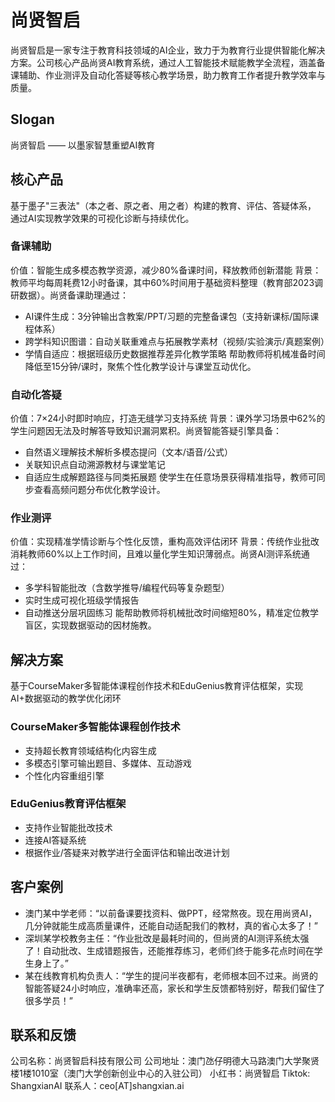 # 尚贤智启
尚贤智启是一家专注于教育科技领域的AI企业，致力于为教育行业提供智能化解决方案。公司核心产品尚贤AI教育系统，通过人工智能技术赋能教学全流程，涵盖备课辅助、作业测评及自动化答疑等核心教学场景，助力教育工作者提升教学效率与质量。



## Slogan
尚贤智启 —— 以墨家智慧重塑AI教育

## 核心产品

基于墨子"三表法"（本之者、原之者、用之者）构建的教育、评估、答疑体系， 通过AI实现教学效果的可视化诊断与持续优化。

### 备课辅助
价值：智能生成多模态教学资源，减少80%备课时间，释放教师创新潜能
背景：教师平均每周耗费12小时备课，其中60%时间用于基础资料整理（教育部2023调研数据）。尚贤备课助理通过：
- AI课件生成：3分钟输出含教案/PPT/习题的完整备课包（支持新课标/国际课程体系）
- 跨学科知识图谱：自动关联重难点与拓展教学素材（视频/实验演示/真题案例）
- 学情自适应：根据班级历史数据推荐差异化教学策略
帮助教师将机械准备时间降低至15分钟/课时，聚焦个性化教学设计与课堂互动优化。


### 自动化答疑
价值：7×24小时即时响应，打造无缝学习支持系统
背景：课外学习场景中62%的学生问题因无法及时解答导致知识漏洞累积。尚贤智能答疑引擎具备：
- 自然语义理解技术解析多模态提问（文本/语音/公式）
- 关联知识点自动溯源教材与课堂笔记
- 自适应生成解题路径与同类拓展题
使学生在任意场景获得精准指导，教师可同步查看高频问题分布优化教学设计。

### 作业测评

价值：实现精准学情诊断与个性化反馈，重构高效评估闭环
背景：传统作业批改消耗教师60%以上工作时间，且难以量化学生知识薄弱点。尚贤AI测评系统通过：
- 多学科智能批改（含数学推导/编程代码等复杂题型）
- 实时生成可视化班级学情报告
- 自动推送分层巩固练习
能帮助教师将机械批改时间缩短80%，精准定位教学盲区，实现数据驱动的因材施教。

## 解决方案

基于CourseMaker多智能体课程创作技术和EduGenius教育评估框架，实现AI+数据驱动的教学优化闭环

### CourseMaker多智能体课程创作技术

- 支持超长教育领域结构化内容生成
- 多模态引擎可输出题目、多媒体、互动游戏
- 个性化内容重组引擎

### EduGenius教育评估框架
- 支持作业智能批改技术
- 连接AI答疑系统
- 根据作业/答疑来对教学进行全面评估和输出改进计划

## 客户案例
- 澳门某中学老师：“以前备课要找资料、做PPT，经常熬夜。现在用尚贤AI，几分钟就能生成高质量课件，还能自动适配我们的教材，真的省心太多了！”
- 深圳某学校教务主任：“作业批改是最耗时间的，但尚贤的AI测评系统太强了！自动批改、生成错题报告，还能推荐练习，老师们终于能多花点时间在学生身上了。”
- 某在线教育机构负责人：“学生的提问半夜都有，老师根本回不过来。尚贤的智能答疑24小时响应，准确率还高，家长和学生反馈都特别好，帮我们留住了很多学员！”

## 联系和反馈
公司名称：尚贤智启科技有限公司
公司地址：澳门氹仔明德大马路澳门大学聚贤楼1楼1010室（澳门大学创新创业中心的入驻公司）
小红书：尚贤智启
Tiktok: ShangxianAI
联系人：ceo[AT]shangxian.ai
